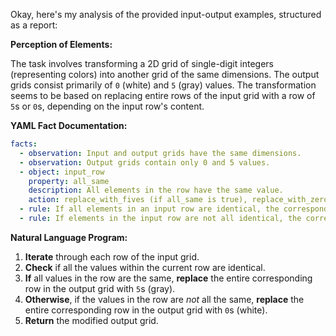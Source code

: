 Okay, here's my analysis of the provided input-output examples, structured as a report:

**Perception of Elements:**

The task involves transforming a 2D grid of single-digit integers (representing colors) into another grid of the same dimensions. The output grids consist primarily of `0` (white) and `5` (gray) values. The transformation seems to be based on replacing entire rows of the input grid with a row of `5`s or `0`s, depending on the input row's content.

**YAML Fact Documentation:**


```yaml
facts:
  - observation: Input and output grids have the same dimensions.
  - observation: Output grids contain only 0 and 5 values.
  - object: input_row
    property: all_same
    description: All elements in the row have the same value.
    action: replace_with_fives (if all_same is true), replace_with_zeros (if all_same is false).
  - rule: If all elements in an input row are identical, the corresponding output row is all 5s.
  - rule: If elements in the input row are not all identical, the corresponding output is all 0s.
```


**Natural Language Program:**

1.  **Iterate** through each row of the input grid.
2.  **Check** if all the values within the current row are identical.
3.  **If** all values in the row are the same, **replace** the entire corresponding row in the output grid with `5`s (gray).
4.  **Otherwise**, if the values in the row are *not* all the same, **replace** the entire corresponding row in the output grid with `0`s (white).
5.  **Return** the modified output grid.
